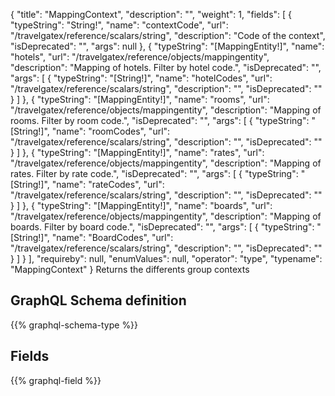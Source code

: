 {
  "title": "MappingContext",
  "description": "",
  "weight": 1,
  "fields": [
    {
      "typeString": "String!",
      "name": "contextCode",
      "url": "/travelgatex/reference/scalars/string",
      "description": "Code of the context",
      "isDeprecated": "",
      "args": null
    },
    {
      "typeString": "[MappingEntity!]",
      "name": "hotels",
      "url": "/travelgatex/reference/objects/mappingentity",
      "description": "Mapping of hotels. Filter by hotel code.",
      "isDeprecated": "",
      "args": [
        {
          "typeString": "[String!]",
          "name": "hotelCodes",
          "url": "/travelgatex/reference/scalars/string",
          "description": "",
          "isDeprecated": ""
        }
      ]
    },
    {
      "typeString": "[MappingEntity!]",
      "name": "rooms",
      "url": "/travelgatex/reference/objects/mappingentity",
      "description": "Mapping of rooms. Filter by room code.",
      "isDeprecated": "",
      "args": [
        {
          "typeString": "[String!]",
          "name": "roomCodes",
          "url": "/travelgatex/reference/scalars/string",
          "description": "",
          "isDeprecated": ""
        }
      ]
    },
    {
      "typeString": "[MappingEntity!]",
      "name": "rates",
      "url": "/travelgatex/reference/objects/mappingentity",
      "description": "Mapping of rates. Filter by rate code.",
      "isDeprecated": "",
      "args": [
        {
          "typeString": "[String!]",
          "name": "rateCodes",
          "url": "/travelgatex/reference/scalars/string",
          "description": "",
          "isDeprecated": ""
        }
      ]
    },
    {
      "typeString": "[MappingEntity!]",
      "name": "boards",
      "url": "/travelgatex/reference/objects/mappingentity",
      "description": "Mapping of boards. Filter by board code.",
      "isDeprecated": "",
      "args": [
        {
          "typeString": "[String!]",
          "name": "BoardCodes",
          "url": "/travelgatex/reference/scalars/string",
          "description": "",
          "isDeprecated": ""
        }
      ]
    }
  ],
  "requireby": null,
  "enumValues": null,
  "operator": "type",
  "typename": "MappingContext"
}
Returns the differents group contexts
## GraphQL Schema definition

{{% graphql-schema-type %}}

## Fields

{{% graphql-field %}}
